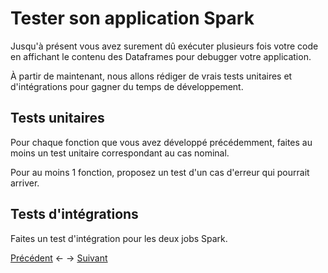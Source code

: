 # Tester son application Spark

Jusqu'à présent vous avez surement dû exécuter plusieurs fois votre code en affichant le contenu des Dataframes pour debugger votre application. 

À partir de maintenant, nous allons rédiger de vrais tests unitaires et d'intégrations pour gagner du temps de développement.

## Tests unitaires

Pour chaque fonction que vous avez développé précédemment, faites au moins un test unitaire correspondant au cas nominal.

Pour au moins 1 fonction, proposez un test d'un cas d'erreur qui pourrait arriver.

## Tests d'intégrations

Faites un test d'intégration pour les deux jobs Spark.

[Précédent](exo2.md) <- -> [Suivant](exo4.md)
